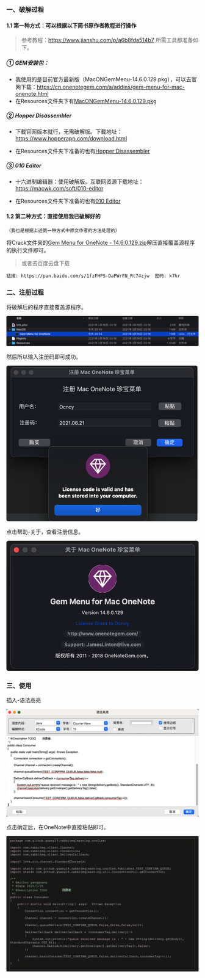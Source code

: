 ### 一、破解过程

#### 1.1 第一种方式：可以根据以下简书原作者教程进行操作

> 参考教程：https://www.jianshu.com/p/a6b8fda514b7
> 所需工具都准备如下。

#####  ① GEM安装包：

- 我使用的是目前官方最新版（MacONGemMenu-14.6.0.129.pkg），可以去官网下载：https://cn.onenotegem.com/a/addins/gem-menu-for-mac-onenote.html
- 在Resources文件夹下有[MacONGemMenu-14.6.0.129.pkg](https://github.com/dcncy/GemMenu-For-Mac-Crack/tree/main/Crack)

##### ② Hopper Disassembler

- 下载官网版本就行，无需破解版。下载地址：https://www.hopperapp.com/download.html

- 在Resources文件夹下准备的也有[Hopper Disassembler](https://github.com/dcncy/GemMenu-For-Mac-Crack/tree/main/Resources)

##### ③ 010 Editor

- 十六进制编辑器：使用破解版。互联网资源下载地址：https://macwk.com/soft/010-editor

- 在Resources文件夹下准备的也有[010 Editor](https://github.com/dcncy/GemMenu-For-Mac-Crack/tree/main/Resources)

#### 1.2 第二种方式：直接使用我已破解好的

`（我也是根据上述第一种方式中原文作者的方法处理的）`

将Crack文件夹的[Gem Menu for OneNote - 14.6.0.129.zip](https://github.com/dcncy/GemMenu-For-Mac-Crack/tree/main/Crack)解压直接覆盖源程序的执行文件即可。

> 或者去百度云盘下载

```basic
链接: https://pan.baidu.com/s/1fzFHPS-DaPWrFN_Rt74zjw  密码: k7hr
```



### 二、注册过程

将破解后的程序直接覆盖源程序。

![1-1](https://github.com/dcncy/GemMenu-For-Mac-Crack/blob/main/Imgs/1-1.png)

然后所以输入注册码即可成功。

<img src="https://github.com/dcncy/GemMenu-For-Mac-Crack/raw/main/Imgs/1-2.png" alt="1-2" style="zoom:50%;" />

点击帮助-关于，查看注册信息。

<img src="https://github.com/dcncy/GemMenu-For-Mac-Crack/raw/main/Imgs/1-3.png" alt="1-2" style="zoom:60%;" />



### 三、使用

插入-语法高亮

![2-1](https://github.com/dcncy/GemMenu-For-Mac-Crack/blob/main/Imgs/2-1.png)

点击确定后，在OneNote中直接粘贴即可。

![2-2](https://github.com/dcncy/GemMenu-For-Mac-Crack/blob/main/Imgs/2-2.png)